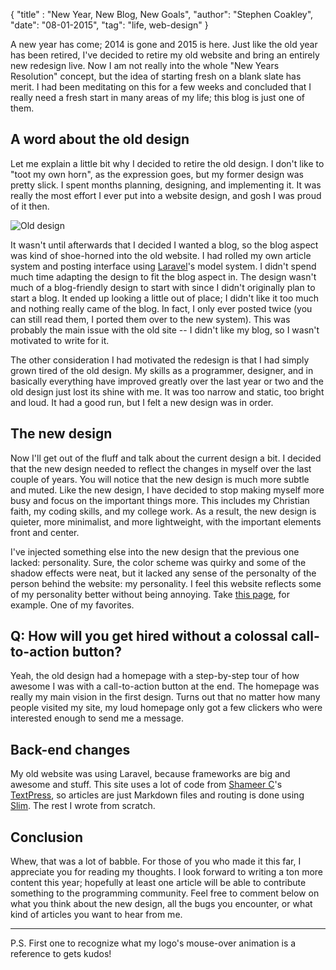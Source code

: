 {
    "title" : "New Year, New Blog, New Goals",
    "author": "Stephen Coakley",
    "date": "08-01-2015",
    "tag": "life, web-design"
}

A new year has come; 2014 is gone and 2015 is here. Just like the old year has been retired, I've decided to retire my old website and bring an entirely new redesign live. Now I am not really into the whole "New Years Resolution" concept, but the idea of starting fresh on a blank slate has merit. I had been meditating on this for a few weeks and concluded that I really need a fresh start in many areas of my life; this blog is just one of them.

## A word about the old design
Let me explain a little bit why I decided to retire the old design. I don't like to "toot my own horn", as the expression goes, but my former design was pretty slick. I spent months planning, designing, and implementing it. It was really the most effort I ever put into a website design, and gosh I was proud of it then.

![Old design](/content/images/2015-01-08-old-design.png)

It wasn't until afterwards that I decided I wanted a blog, so the blog aspect was kind of shoe-horned into the old website. I had rolled my own article system and posting interface using [Laravel](http://laravel.com)'s model system. I didn't spend much time adapting the design to fit the blog aspect in. The design wasn't much of a blog-friendly design to start with since I didn't originally plan to start a blog. It ended up looking a little out of place; I didn't like it too much and nothing really came of the blog. In fact, I only ever posted twice (you can still read them, I ported them over to the new system). This was probably the main issue with the old site -- I didn't like my blog, so I wasn't motivated to write for it.

The other consideration I had motivated the redesign is that I had simply grown tired of the old design. My skills as a programmer, designer, and in basically everything have improved greatly over the last year or two and the old design just lost its shine with me. It was too narrow and static, too bright and loud. It had a good run, but I felt a new design was in order.

## The new design
Now I'll get out of the fluff and talk about the current design a bit. I decided that the new design needed to reflect the changes in myself over the last couple of years. You will notice that the new design is much more subtle and muted. Like the new design, I have decided to stop making myself more busy and focus on the important things more. This includes my Christian faith, my coding skills, and my college work. As a result, the new design is quieter, more minimalist, and more lightweight, with the important elements front and center.

I've injected something else into the new design that the previous one lacked: personality. Sure, the color scheme was quirky and some of the shadow effects were neat, but it lacked any sense of the personalty of the person behind the website: my personality. I feel this website reflects some of my personality better without being annoying. Take [this page](/super-awesome-page), for example. One of my favorites.

## Q: How will you get hired without a colossal call-to-action button?
Yeah, the old design had a homepage with a step-by-step tour of how awesome I was with a call-to-action button at the end. The homepage was really my main vision in the first design. Turns out that no matter how many people visited my site, my loud homepage only got a few clickers who were interested enough to send me a message.

## Back-end changes
My old website was using Laravel, because frameworks are big and awesome and stuff. This site uses a lot of code from [Shameer C](http://blog.shameerc.com)'s [TextPress](http://textpress.shameerc.com), so articles are just Markdown files and routing is done using [Slim](http://www.slimframework.com). The rest I wrote from scratch.

## Conclusion
Whew, that was a lot of babble. For those of you who made it this far, I appreciate you for reading my thoughts. I look forward to writing a ton more content this year; hopefully at least one article will be able to contribute something to the programming community. Feel free to comment below on what you think about the new design, all the bugs you encounter, or what kind of articles you want to hear from me.

---

P.S. First one to recognize what my logo's mouse-over animation is a reference to gets kudos!
